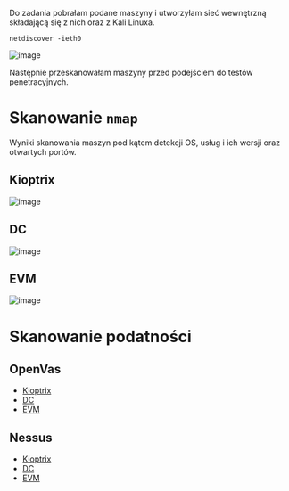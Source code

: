 Do zadania pobrałam podane maszyny i utworzyłam sieć wewnętrzną składającą się z nich oraz z Kali Linuxa.

```
netdiscover -ieth0
```

![image](https://github.com/wcyb19z-lab/wcyb19z-projekt-ahermani/blob/screenshots/Zadanie%202/intnet.PNG)

Następnie przeskanowałam maszyny przed podejściem do testów penetracyjnych.

# Skanowanie `nmap`

Wyniki skanowania maszyn pod kątem detekcji OS, usług i ich wersji oraz otwartych portów.

## Kioptrix

![image](https://github.com/wcyb19z-lab/wcyb19z-projekt-ahermani/blob/screenshots/Zadanie%202/Kioptrix/nmap_t4.png)


## DC

![image](https://github.com/wcyb19z-lab/wcyb19z-projekt-ahermani/blob/screenshots/Zadanie%202/CD/nmap.png)

## EVM

![image](https://github.com/wcyb19z-lab/wcyb19z-projekt-ahermani/blob/screenshots/Zadanie%202/EVM/nmap.png)

# Skanowanie podatności

## OpenVas
* [Kioptrix](https://github.com/wcyb19z-lab/wcyb19z-projekt-ahermani/blob/master/Zadanie%202/openvas-kioptrix-scan.pdf)
* [DC](https://github.com/wcyb19z-lab/wcyb19z-projekt-ahermani/blob/master/Zadanie%202/openvas-dc-scan.pdf)
* [EVM](https://github.com/wcyb19z-lab/wcyb19z-projekt-ahermani/blob/master/Zadanie%202/openvas-evm-scan.pdf)

## Nessus
* [Kioptrix](https://github.com/wcyb19z-lab/wcyb19z-projekt-ahermani/blob/master/Zadanie%202/nessus-kioptrix-scan.pdf)
* [DC](https://github.com/wcyb19z-lab/wcyb19z-projekt-ahermani/blob/master/Zadanie%202/nessus-dc-scan.pdf)
* [EVM](https://github.com/wcyb19z-lab/wcyb19z-projekt-ahermani/blob/master/Zadanie%202/nessus-evm-scan.pdf)
